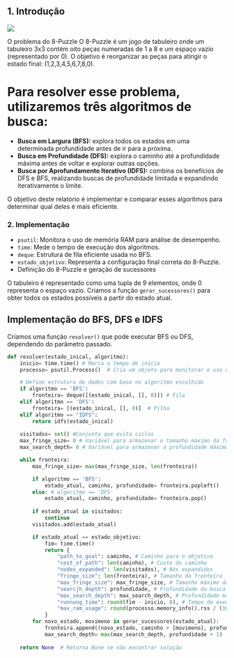 ## 1. Introdução

<img src="https://encrypted-tbn0.gstatic.com/images?q=tbn:ANd9GcRdN6Edz9MtnsgZ2Y9nH311jY20uhUalFau-g&s">
 
 O problema do 8-Puzzle
 O 8-Puzzle é um jogo de tabuleiro onde um tabuleiro 3x3 contém oito peças numeradas de 1 a 8 e um espaço vazio (representado por 0). O objetivo é reorganizar as peças para atingir o estado final: (1,2,3,4,5,6,7,8,0).

# Para resolver esse problema, utilizaremos três algoritmos de busca:
 - **Busca em Largura (BFS):** explora todos os estados em uma determinada profundidade antes de ir para a próxima.
 - **Busca em Profundidade (DFS):** explora o caminho até a profundidade máxima antes de voltar e explorar outras opções.
 - **Busca por Aprofundamento Iterativo (IDFS):** combina os benefícios de DFS e BFS, realizando buscas de profundidade limitada e expandindo iterativamente o limite.

 O objetivo deste relatório é implementar e comparar esses algoritmos para determinar qual deles é mais eficiente.

 ### 2. Implementação
 - `psutil`: Monitora o uso de memória RAM para análise de desempenho.
 - `time`: Mede o tempo de execução dos algoritmos.
 - `deque`: Estrutura de fila eficiente usada no BFS.
 - `estado_objetivo`: Representa a configuração final correta do 8-Puzzle.
 - Definição do 8-Puzzle e geração de sucessores
 
 O tabuleiro é representado como uma tupla de 9 elementos, onde 0 representa o espaço vazio.
 Criamos a função `gerar_sucessores()` para obter todos os estados possíveis a partir do estado atual.

## Implementação do BFS, DFS e IDFS
 Criamos uma função `resolver()` que pode executar BFS ou DFS, dependendo do parâmetro passado.
```py
def resolver(estado_inical, algoritmo):
    inicio= time.time() # Marca o tempo de início
    processo= psutil.Process()  # Cria um objeto para monitorar o uso de RAM

    # Define estrutura de dados com base no algoritmo escolhido
    if algoritmo == 'BFS':
        fronteira= deque([(estado_inical, [], 0)]) # Fila
    elif algoritmo == 'DFS':
        fronteira= [(estado_inical, [], 0)]	 # Pilha
    elif algoritmo == "IDFS":
        return idfs(estado_inical)  
    
    visitados= set() #Conjunto que evita ciclos
    max_fringe_size= 0 # Variável para armazenar o tamanho máximo da fronteira
    max_search_depth= 0 # Variável para armazenar a profundidade máxima da busca

    while fronteira:
        max_fringe_size= max(max_fringe_size, len(fronteira)) 

        if algoritmo == 'BFS':
            estado_atual, caminho, profundidade= fronteira.popleft()
        else: # algoritmo == 'DFS'
            estado_atual, caminho, profundidade= fronteira.pop()
        
        if estado_atual in visitados:
            continue
        visitados.add(estado_atual)

        if estado_atual == estado_objetivo:
            fim= time.time()
            return {
                "path_to_goal": caminho, # Caminho para o objetivo
                "cost_of_path": len(caminho), # Custo do caminho
                "nodes_expanded": len(visitados), # Nós expandidos
                "fringe_size": len(fronteira), # Tamanho da fronteira
                "max_fringe_size": max_fringe_size, # Tamanho máximo da fronteira
                "searcjh_depth": profundidade, # Profundidade da busca
                "max_search_depth": max_search_depth, # Profundidade máxima da busca
                "runnung_time": round(fim - inicio, 8), # Tempo de execução
                "max_ram_usage": round(processo.memory_info().rss / (1024 * 1024), 8) # Uso máximo de RAM em MB
            }
        for novo_estado, movimeno in gerar_sucessores(estado_atual):
            fronteira.append((novo_estado, caminho + [movimeno], profundidade + 1))
            max_search_depth= max(max_search_depth, profundidade + 1)
        
    return None  # Retorna None se não encontrar solução
```
